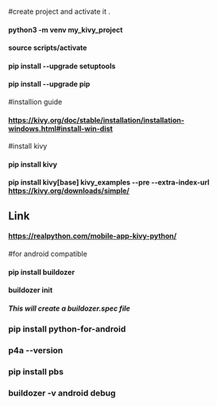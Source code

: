 #create project and activate it .
#### python3 -m venv my_kivy_project
#### source scripts/activate
#### pip install --upgrade setuptools
#### pip install --upgrade pip

#installion guide
#### https://kivy.org/doc/stable/installation/installation-windows.html#install-win-dist

#install kivy
#### pip install kivy
#### pip install kivy[base] kivy_examples --pre --extra-index-url https://kivy.org/downloads/simple/

## Link
#### https://realpython.com/mobile-app-kivy-python/

#for android compatible
#### pip install buildozer
#### buildozer init 
##### This will create a buildozer.spec file

### pip install python-for-android
### p4a --version
### pip install pbs

### buildozer -v android debug


